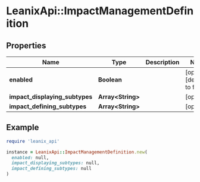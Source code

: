 # LeanixApi::ImpactManagementDefinition

## Properties

| Name | Type | Description | Notes |
| ---- | ---- | ----------- | ----- |
| **enabled** | **Boolean** |  | [optional][default to false] |
| **impact_displaying_subtypes** | **Array&lt;String&gt;** |  | [optional] |
| **impact_defining_subtypes** | **Array&lt;String&gt;** |  | [optional] |

## Example

```ruby
require 'leanix_api'

instance = LeanixApi::ImpactManagementDefinition.new(
  enabled: null,
  impact_displaying_subtypes: null,
  impact_defining_subtypes: null
)
```

